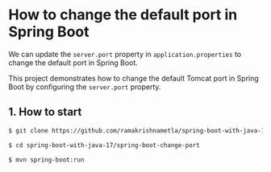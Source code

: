 # How to change the default port in Spring Boot
We can update the `server.port` property in `application.properties` to change the default port in Spring Boot. 

This project demonstrates how to change the default Tomcat port in Spring Boot by configuring the `server.port` property.

## 1. How to start
```bash
$ git clone https://github.com/ramakrishnametla/spring-boot-with-java-17.git

$ cd spring-boot-with-java-17/spring-boot-change-port

$ mvn spring-boot:run
```


